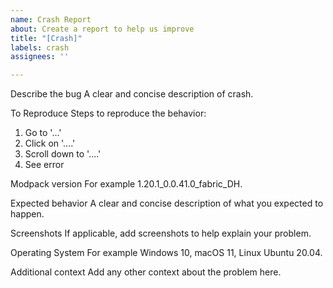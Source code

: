 ```yaml
---
name: Crash Report
about: Create a report to help us improve
title: "[Crash]"
labels: crash
assignees: ''

---
```


Describe the bug
A clear and concise description of crash.

To Reproduce
Steps to reproduce the behavior:
1. Go to '...'
2. Click on '....'
3. Scroll down to '....'
4. See error

Modpack version
For example 1.20.1_0.0.41.0_fabric_DH.

Expected behavior
A clear and concise description of what you expected to happen.

Screenshots
If applicable, add screenshots to help explain your problem.

Operating System
For example Windows 10, macOS 11, Linux Ubuntu 20.04.

Additional context
Add any other context about the problem here.
